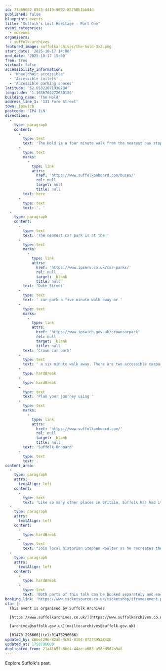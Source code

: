 ```yaml
---
id: 7fa69682-8545-4419-9892-86750b1bb04d
published: false
blueprint: events
title: "Suffolk's Lost Heritage - Part One"
event_categories:
  - museums
organisers:
  - suffolk-archives
featured_image: suffolkarchives/the-hold-3x2.png
start_date: '2025-10-17 14:00'
end_date: '2025-10-17 15:00'
free: true
virtual: false
accessibility_information:
  - 'Wheelchair accessible'
  - 'Accessible toilets'
  - 'Accessible parking spaces'
latitude: '52.05322071930784'
longitude: '1.1636764272050126'
building_name: 'The Hold'
address_line_1: '131 Fore Street'
town: Ipswich
postcode: 'IP4 1LN'
directions:
  -
    type: paragraph
    content:
      -
        type: text
        text: 'The Hold is a four minute walk from the nearest bus stop - see the latest bus timetables '
      -
        type: text
        marks:
          -
            type: link
            attrs:
              href: 'https://www.suffolkonboard.com/buses/'
              rel: null
              target: null
              title: null
        text: here
      -
        type: text
        text: '. '
  -
    type: paragraph
    content:
      -
        type: text
        text: 'The nearest car park is at the '
      -
        type: text
        marks:
          -
            type: link
            attrs:
              href: 'https://www.ipserv.co.uk/car-parks/'
              rel: null
              target: _blank
              title: null
        text: 'Duke Street'
      -
        type: text
        text: ' car park a five minute walk away or '
      -
        type: text
        marks:
          -
            type: link
            attrs:
              href: 'https://www.ipswich.gov.uk/crowncarpark'
              rel: null
              target: _blank
              title: null
        text: 'Crown car park'
      -
        type: text
        text: ' a six minute walk away. There are two accessible carpark spaces for blue badge holders in The Hold car park.'
      -
        type: hardBreak
      -
        type: hardBreak
      -
        type: text
        text: 'Plan your journey using '
      -
        type: text
        marks:
          -
            type: link
            attrs:
              href: 'https://www.suffolkonboard.com/'
              rel: null
              target: _blank
              title: null
        text: 'Suffolk Onboard'
      -
        type: text
        text: .
content_area:
  -
    type: paragraph
    attrs:
      textAlign: left
    content:
      -
        type: text
        text: 'Like so many other places in Britain, Suffolk has had its fair share of losses when it comes to the many historic buildings, grand mansions and medieval churches which have disappeared over past centuries due to war, fire, neglect and greed.'
  -
    type: paragraph
    attrs:
      textAlign: left
    content:
      -
        type: hardBreak
      -
        type: text
        text: "Join local historian Stephen Poulter as he recreates these vanished architectural gems using surviving period prints and reports from travellers who visited the towns and villages during the past 400 years. Either for personal curiosity or in the process of compiling guidebooks for the increasing number of tourists who had leisure time along with cheaper and faster methods of transport at their disposal.\_"
  -
    type: paragraph
    attrs:
      textAlign: left
    content:
      -
        type: hardBreak
      -
        type: text
        text: 'Both parts of this talk can be booked separately and each works as a stand-alone presentation.'
booking_link: 'https://www.ticketsource.co.uk/ticketshop/iframe/event.php?eventhash=e-kjgabg&target=&iframe=true'
cta: |-
  This event is organised by Suffolk Archives

  [https://www.suffolkarchives.co.uk/](https://www.suffolkarchives.co.uk/)

  [archives@suffolk.gov.uk](mailto:archives@suffolk.gov.uk)

  [01473 296666](tel:01473296666)
updated_by: c86ef296-82a8-4c92-8104-8f274952842b
updated_at: 1758786089
duplicated_from: 21a41b5f-8bd4-44ae-a685-a58ed582b9a8
---
```

Explore Suffolk's past.